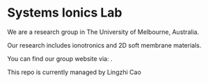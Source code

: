 # Systems Ionics Lab
We are a research group in The University of Melbourne, Australia.

Our research includes ionotronics and 2D soft membrane materials.

You can find our group website via: .

This repo is currently managed by Lingzhi Cao